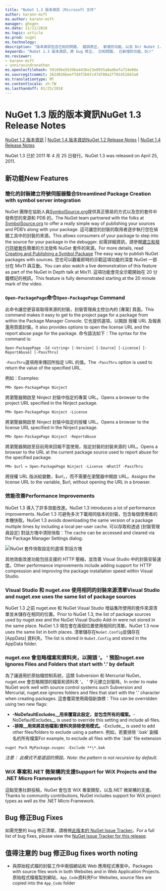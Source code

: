 ```yaml
---
title: "NuGet 1.3 版本資訊 |Microsoft 文件"
author: karann-msft
ms.author: karann-msft
manager: ghogen
ms.date: 11/11/2016
ms.topic: article
ms.prod: nuget
ms.technology: 
description: "版本資訊包含已知的問題、 錯誤修正、 新增的功能，以及 Dcr NuGet 1.3。"
keywords: "NuGet 1.3 版本資訊，將 bug 修正、 已知問題、 已新增的功能，Dcr"
ms.reviewer:
- karann-msft
- unniravindranathan
ms.openlocfilehash: 59169be5b39ba4436e13e0935a0ad6efa724e08e
ms.sourcegitcommit: 262d026beeffd4f3b6fc47d780a2f701451663a8
ms.translationtype: MT
ms.contentlocale: zh-TW
ms.lasthandoff: 01/25/2018
---
```

# <a name="nuget-13-release-notes"></a><span data-ttu-id="4e6aa-104">NuGet 1.3 版的版本資訊</span><span class="sxs-lookup"><span data-stu-id="4e6aa-104">NuGet 1.3 Release Notes</span></span>

<span data-ttu-id="4e6aa-105">[NuGet 1.2 版本資訊](../release-notes/nuget-1.2.md) | [NuGet 1.4 版本資訊](../release-notes/nuget-1.4.md)</span><span class="sxs-lookup"><span data-stu-id="4e6aa-105">[NuGet 1.2 Release Notes](../release-notes/nuget-1.2.md) | [NuGet 1.4 Release Notes](../release-notes/nuget-1.4.md)</span></span>

<span data-ttu-id="4e6aa-106">NuGet 1.3 已於 2011 年 4 月 25 日發行。</span><span class="sxs-lookup"><span data-stu-id="4e6aa-106">NuGet 1.3 was released on April 25, 2011.</span></span>

## <a name="new-features"></a><span data-ttu-id="4e6aa-107">新功能</span><span class="sxs-lookup"><span data-stu-id="4e6aa-107">New Features</span></span>

### <a name="streamlined-package-creation-with-symbol-server-integration"></a><span data-ttu-id="4e6aa-108">簡化的封裝建立符號伺服器整合</span><span class="sxs-lookup"><span data-stu-id="4e6aa-108">Streamlined Package Creation with symbol server integration</span></span>

<span data-ttu-id="4e6aa-109">NuGet 團隊在協助人員[SymbolSource.org](http://www.symbolsource.org/)提供真正簡易的方式以及您的套件中發佈您的來源和 PDB 的。</span><span class="sxs-lookup"><span data-stu-id="4e6aa-109">The NuGet team partnered with the folks at [SymbolSource.org](http://www.symbolsource.org/) to offer a really simple way of publishing your sources and PDB’s along with your package.</span></span> <span data-ttu-id="4e6aa-110">這可讓您的封裝的取用者逐步執行您在偵錯工具中的封裝的來源。</span><span class="sxs-lookup"><span data-stu-id="4e6aa-110">This allows consumers of your package to step into the source for your package in the debugger.</span></span> <span data-ttu-id="4e6aa-111">如需詳細資訊，請參閱[建立和發行符號套件](../create-packages/symbol-packages.md)簡單的方法發佈 NuGet 套件的來源。</span><span class="sxs-lookup"><span data-stu-id="4e6aa-111">For more details, read [Creating and Publishing a Symbol Package](../create-packages/symbol-packages.md) The easy way to publish NuGet packages with sources.</span></span> <span data-ttu-id="4e6aa-112">您也可以觀看即時的示範這項功能的深度 NuGet 一部分在 Mix11 與互動。</span><span class="sxs-lookup"><span data-stu-id="4e6aa-112">You can also watch a live demonstration of this feature as part of the NuGet in Depth talk at Mix11.</span></span> <span data-ttu-id="4e6aa-113">這項功能會完全示範開始在 20 分鐘標記的視訊。</span><span class="sxs-lookup"><span data-stu-id="4e6aa-113">This feature is fully demonstrated starting at the 20 minute mark of the video.</span></span>

### <a name="open-packagepage-command"></a><span data-ttu-id="4e6aa-114">`Open-PackagePage`命令</span><span class="sxs-lookup"><span data-stu-id="4e6aa-114">`Open-PackagePage` Command</span></span>

<span data-ttu-id="4e6aa-115">此命令讓您更容易取得來源的封裝，封裝管理員主控台內的 [專案] 頁面。</span><span class="sxs-lookup"><span data-stu-id="4e6aa-115">This command makes it easy to get to the project page for a package from within the Package Manager Console.</span></span> <span data-ttu-id="4e6aa-116">它也提供選項，以開啟 授權 URL 及報表濫用頁面封裝。</span><span class="sxs-lookup"><span data-stu-id="4e6aa-116">It also provides options to open the license URL and the report abuse page for the package.</span></span>
<span data-ttu-id="4e6aa-117">命令語法如下：</span><span class="sxs-lookup"><span data-stu-id="4e6aa-117">The syntax for the command is:</span></span>

    Open-PackagePage -Id <string> [-Version] [-Source] [-License] [-ReportAbuse] [-PassThru]

<span data-ttu-id="4e6aa-118">`-PassThru`選項用來傳回所指定 URL 的值。</span><span class="sxs-lookup"><span data-stu-id="4e6aa-118">The `-PassThru` option is used to return the value of the specified URL.</span></span>

<span data-ttu-id="4e6aa-119">例如：</span><span class="sxs-lookup"><span data-stu-id="4e6aa-119">Examples:</span></span>

    PM> Open-PackagePage Ninject

<span data-ttu-id="4e6aa-120">將瀏覽器開啟至 Ninject 封裝中指定的專案 URL。</span><span class="sxs-lookup"><span data-stu-id="4e6aa-120">Opens a browser to the project URL specified in the Ninject package.</span></span>

    PM> Open-PackagePage Ninject -License

<span data-ttu-id="4e6aa-121">將瀏覽器開啟至 Ninject 封裝中指定的授權 URL。</span><span class="sxs-lookup"><span data-stu-id="4e6aa-121">Opens a browser to the license URL specified in the Ninject package.</span></span>

    PM> Open-PackagePage Ninject -ReportAbuse

<span data-ttu-id="4e6aa-122">將瀏覽器開啟至目前用來回報不當使用，指定封裝的封裝來源的 URL。</span><span class="sxs-lookup"><span data-stu-id="4e6aa-122">Opens a browser to the URL at the current package source used to report abuse for the specified package.</span></span>

    PM> $url = Open-PackagePage Ninject -License -WhatIf -PassThru

<span data-ttu-id="4e6aa-123">將授權 URL 指派給變數，$url，，而不需要在瀏覽器中開啟 URL。</span><span class="sxs-lookup"><span data-stu-id="4e6aa-123">Assigns the license URL to the variable, $url, without opening the URL in a browser.</span></span>

### <a name="performance-improvements"></a><span data-ttu-id="4e6aa-124">效能改善</span><span class="sxs-lookup"><span data-stu-id="4e6aa-124">Performance Improvements</span></span>

<span data-ttu-id="4e6aa-125">NuGet 1.3 導入了許多效能改進。</span><span class="sxs-lookup"><span data-stu-id="4e6aa-125">NuGet 1.3 introduces a lot of performance improvements.</span></span> <span data-ttu-id="4e6aa-126">NuGet 1.3 可避免多次下載相同版本的封裝，包含每個使用者的本機快取。</span><span class="sxs-lookup"><span data-stu-id="4e6aa-126">NuGet 1.3 avoids downloading the same version of a package multiple times by including a local per-user cache.</span></span> <span data-ttu-id="4e6aa-127">可以存取和透過 [封裝管理員設定] 對話方塊中清除快取：</span><span class="sxs-lookup"><span data-stu-id="4e6aa-127">The cache can be accessed and cleared via the Package Manager Settings dialog:</span></span>

![NuGet 套件快取設定的選項 對話方塊](./media/nuget-options.png)

<span data-ttu-id="4e6aa-129">其他效能改進功能包括支援的 HTTP 壓縮，並改善 Visual Studio 中的封裝安裝速度。</span><span class="sxs-lookup"><span data-stu-id="4e6aa-129">Other performance improvements include adding support for HTTP compression and improving the package installation speed within Visual Studio.</span></span>

### <a name="visual-studio-and-nugetexe-uses-the-same-list-of-package-sources"></a><span data-ttu-id="4e6aa-130">Visual Studio 和 nuget.exe 使用相同的封裝來源清單</span><span class="sxs-lookup"><span data-stu-id="4e6aa-130">Visual Studio and nuget.exe uses the same list of package sources</span></span>

<span data-ttu-id="4e6aa-131">NuGet 1.3 之前 nuget.exe 和 NuGet Visual Studio 增益集所使用的套件來源清單並未儲存在相同的位置。</span><span class="sxs-lookup"><span data-stu-id="4e6aa-131">Prior to NuGet 1.3, the list of package sources used by nuget.exe and the NuGet Visual Studio Add-In were not stored in the same place.</span></span> <span data-ttu-id="4e6aa-132">NuGet 1.3 現在會在兩個位置使用相同的清單。</span><span class="sxs-lookup"><span data-stu-id="4e6aa-132">NuGet 1.3 now uses the same list in both places.</span></span> <span data-ttu-id="4e6aa-133">清單儲存在`NuGet.Config`並儲存在 [AppData] 資料夾。</span><span class="sxs-lookup"><span data-stu-id="4e6aa-133">The list is stored in `NuGet.Config` and stored in the AppData folder.</span></span>

### <a name="nugetexe-ignores-files-and-folders-that-start-with--by-default"></a><span data-ttu-id="4e6aa-134">nuget.exe 會忽略檔案和資料夾，以開頭 '。 ' 預設</span><span class="sxs-lookup"><span data-stu-id="4e6aa-134">nuget.exe Ignores Files and Folders that start with '.' by default</span></span>

<span data-ttu-id="4e6aa-135">為了讓適用於原始檔控制系統，這類 Subversion 和 Mercurial NuGet，nuget.exe 會忽略開頭的檔案和資料夾 '。 ' 字元建立封裝時。</span><span class="sxs-lookup"><span data-stu-id="4e6aa-135">In order to make NuGet work well with source control systems such Subversion and Mercurial, nuget.exe ignores folders and files that start with the '.' character when creating packages.</span></span> <span data-ttu-id="4e6aa-136">這會覆寫使用兩個新旗標：</span><span class="sxs-lookup"><span data-stu-id="4e6aa-136">This can be overridden using two new flags:</span></span>

* <span data-ttu-id="4e6aa-137">__-NoDefaultExcludes__用來覆寫此設定，並包含所有的檔案。</span><span class="sxs-lookup"><span data-stu-id="4e6aa-137">__-NoDefaultExcludes__ is used to override this setting and include all files.</span></span>
* <span data-ttu-id="4e6aa-138">__-排除__用來將其他檔案/資料夾排除使用模式。</span><span class="sxs-lookup"><span data-stu-id="4e6aa-138">__-Exclude__ is used to add other files/folders to exclude using a pattern.</span></span> <span data-ttu-id="4e6aa-139">例如，若要排除 '.bak' 副檔名的所有檔案</span><span class="sxs-lookup"><span data-stu-id="4e6aa-139">For example, to exclude all files with the '.bak' file extension</span></span>

```
nuget Pack MyPackage.nuspec -Exclude **\*.bak
```  

<span data-ttu-id="4e6aa-140">_注意： 此模式不是遞迴的預設。_</span><span class="sxs-lookup"><span data-stu-id="4e6aa-140">_Note: the pattern is not recursive by default._</span></span>

### <a name="support-for-wix-projects-and-the-net-micro-framework"></a><span data-ttu-id="4e6aa-141">WiX 專案和.NET 微架構的支援</span><span class="sxs-lookup"><span data-stu-id="4e6aa-141">Support for WiX Projects and the .NET Micro Framework</span></span>

<span data-ttu-id="4e6aa-142">這點受惠社群投稿，NuGet 會包含 WiX 專案類型，以及.NET 微架構的支援。</span><span class="sxs-lookup"><span data-stu-id="4e6aa-142">Thanks to community contributions, NuGet includes support for WiX project types as well as the .NET Micro Framework.</span></span>

## <a name="bug-fixes"></a><span data-ttu-id="4e6aa-143">Bug 修正</span><span class="sxs-lookup"><span data-stu-id="4e6aa-143">Bug Fixes</span></span>

<span data-ttu-id="4e6aa-144">如需完整的 bug 修正清單，請檢視[此版本的 NuGet Issue Tracker](http://nuget.codeplex.com/workitem/list/advanced?keyword=&status=All&type=All&priority=All&release=NuGet%201.3&assignedTo=All&component=All&sortField=LastUpdatedDate&sortDirection=Descending&page=0)。</span><span class="sxs-lookup"><span data-stu-id="4e6aa-144">For a full list of bug fixes, please view the [NuGet Issue Tracker for this release](http://nuget.codeplex.com/workitem/list/advanced?keyword=&status=All&type=All&priority=All&release=NuGet%201.3&assignedTo=All&component=All&sortField=LastUpdatedDate&sortDirection=Descending&page=0).</span></span>

## <a name="bug-fixes-worth-noting"></a><span data-ttu-id="4e6aa-145">值得注意的 bug 修正</span><span class="sxs-lookup"><span data-stu-id="4e6aa-145">Bug fixes worth noting</span></span>

* <span data-ttu-id="4e6aa-146">與原始程式檔的封裝工作中兩個網站和 Web 應用程式專案中。</span><span class="sxs-lookup"><span data-stu-id="4e6aa-146">Packages with source files work in both Websites and in Web Application Projects.</span></span>
<span data-ttu-id="4e6aa-147">原始程式檔複製到網站，`App_Code`資料夾</span><span class="sxs-lookup"><span data-stu-id="4e6aa-147">For Websites, source files are copied into the `App_Code` folder</span></span>
